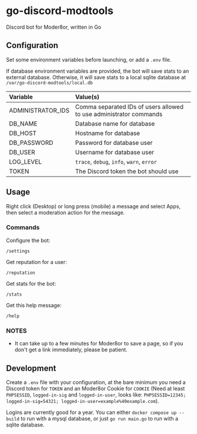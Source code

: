 # go-discord-modtools

Discord bot for Moder8or, written in Go

## Configuration

Set some environment variables before launching, or add a `.env` file.

If database environment variables are provided, the bot will save stats to an external database.
Otherwise, it will save stats to a local sqlite database at `/var/go-discord-modtools/local.db`

| Variable          | Value(s)                                                           |
| :---------------- | :----------------------------------------------------------------- |
| ADMINISTRATOR_IDS | Comma separated IDs of users allowed to use administrator commands |
| DB_NAME           | Database name for database                                         |
| DB_HOST           | Hostname for database                                              |
| DB_PASSWORD       | Password for database user                                         |
| DB_USER           | Username for database user                                         |
| LOG_LEVEL         | `trace`, `debug`, `info`, `warn`, `error`                          |
| TOKEN             | The Discord token the bot should use                               |

## Usage

Right click (Desktop) or long press (mobile) a message and select Apps, then select a moderation action for the message.

### Commands

Configure the bot:

`/settings`

Get reputation for a user:

`/reputation`

Get stats for the bot:

`/stats`

Get this help message:

`/help`

### NOTES

- It can take up to a few minutes for Moder8or to save a page, so if you don't get a link immediately, please be patient.

## Development

Create a `.env` file with your configuration, at the bare minimum you need
a Discord token for `TOKEN` and an Moder8or Cookie for `COOKIE` (Need at least `PHPSESSID`, `logged-in-sig` and `logged-in-user`, looks like: `PHPSESSID=12345; logged-in-sig=54321; logged-in-user=example%40example.com`).

Logins are currently good for a year.
You can either `docker compose up --build` to run with a mysql database, or just `go run main.go` to run with a sqlite database.
